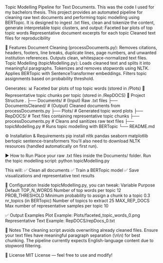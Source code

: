 Topic Modelling Pipeline for Text Documents. This was the code I used for my bachelors thesis.
This project provides an automated pipeline for cleaning raw text documents and performing topic modelling using BERTopic. It is designed to ingest .txt files, clean and tokenize the content, generate interpretable topic clusters, and output:
Faceted bar plots of top topic words
Representative document excerpts for each topic
Cleaned text files for reproducibility

🚀 Features
Document Cleaning (processDocuments.py):
Removes citations, headers, footers, line breaks, duplicate lines, page numbers, and unwanted institution references.
Outputs clean, whitespace-normalized text files.
Topic Modelling (topicModelling.py):
Loads cleaned text and splits it into meaningful paragraphs.
Tokenizes and removes stopwords using NLTK.
Applies BERTopic with SentenceTransformer embeddings.
Filters topic assignments based on probability threshold.

Generates:
📊 Faceted bar plots of top topic words (stored in /Plots)
📝 Representative topic chunks per topic (stored in /RepDOCS)
📁 Project Structure
.
├── Documents/                # (Input) Raw .txt files
├── DocumentsCleaned/         # (Output) Cleaned documents from processDocuments.py
├── Plots/                    # Generated topic word plots
├── RepDOCS/                  # Text files containing representative topic chunks
├── processDocuments.py       # Cleans and sanitizes raw text files
├── topicModelling.py         # Runs topic modelling with BERTopic
└── README.md

⚙️ Installation & Requirements
pip install nltk pandas seaborn matplotlib bertopic sentence-transformers
You'll also need to download NLTK resources (handled automatically on first run).

▶️ How to Run
Place your raw .txt files inside the Documents/ folder.
Run the topic modelling script:
python topicModelling.py


This will:
✅ Clean all documents
✅ Train a BERTopic model
✅ Save visualizations and representative text results

🧪 Configuration
Inside topicModelling.py, you can tweak:
Variable	Purpose	Default
TOP_N_WORDS	Number of top words per topic	12
PROB_THRESHOLD	Minimum probability to assign a chunk to a topic	0.3
nr_topics (in BERTopic)	Number of topics to extract	25
MAX_REP_DOCS	Max number of representative samples per topic	10

✅ Output Examples
Plot Example: Plots/faceted_topic_words_0.png
Representative Text Example: RepDOCS/repDocs_0.txt

📌 Notes
The cleaning script avoids overwriting already cleaned files.
Ensure your text files have meaningful paragraph separation (\n\n) for best chunking.
The pipeline currently expects English-language content due to stopword filtering.

📄 License
MIT License — feel free to use and modify!
